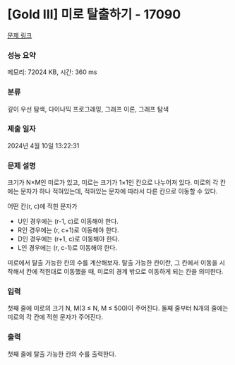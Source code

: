 # [Gold III] 미로 탈출하기 - 17090 

[문제 링크](https://www.acmicpc.net/problem/17090) 

### 성능 요약

메모리: 72024 KB, 시간: 360 ms

### 분류

깊이 우선 탐색, 다이나믹 프로그래밍, 그래프 이론, 그래프 탐색

### 제출 일자

2024년 4월 10일 13:22:31

### 문제 설명

<p>크기가 N×M인 미로가 있고, 미로는 크기가 1×1인 칸으로 나누어져 있다. 미로의 각 칸에는 문자가 하나 적혀있는데, 적혀있는 문자에 따라서 다른 칸으로 이동할 수 있다.</p>

<p>어떤 칸(r, c)에 적힌 문자가</p>

<ul>
	<li>U인 경우에는 (r-1, c)로 이동해야 한다.</li>
	<li>R인 경우에는 (r, c+1)로 이동해야 한다.</li>
	<li>D인 경우에는 (r+1, c)로 이동해야 한다.</li>
	<li>L인 경우에는 (r, c-1)로 이동해야 한다.</li>
</ul>

<p>미로에서 탈출 가능한 칸의 수를 계산해보자. 탈출 가능한 칸이란, 그 칸에서 이동을 시작해서 칸에 적힌대로 이동했을 때, 미로의 경계 밖으로 이동하게 되는 칸을 의미한다.</p>

### 입력 

 <p>첫째 줄에 미로의 크기 N, M(3 ≤ N, M ≤ 500)이 주어진다. 둘째 줄부터 N개의 줄에는 미로의 각 칸에 적힌 문자가 주어진다.</p>

### 출력 

 <p>첫째 줄에 탈출 가능한 칸의 수를 출력한다.</p>

